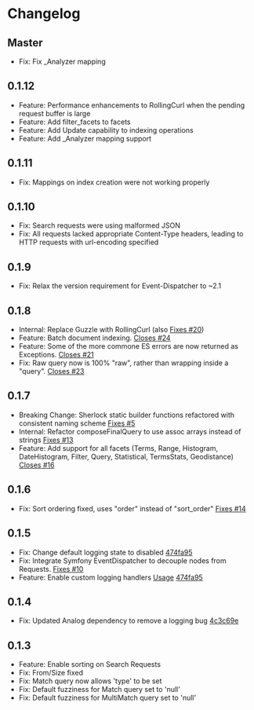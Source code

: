 Changelog
========

Master
------
 - Fix: Fix _Analyzer mapping
 
0.1.12
------
 - Feature: Performance enhancements to RollingCurl when the pending request buffer is large
 - Feature: Add filter_facets to facets
 - Feature: Add Update capability to indexing operations
 - Feature: Add _Analyzer mapping support

0.1.11
------
 - Fix: Mappings on index creation were not working properly

0.1.10
------
 - Fix: Search requests were using malformed JSON
 - Fix: All requests lacked appropriate Content-Type headers, leading to HTTP requests with url-encoding specified

0.1.9
-----
 - Fix: Relax the version requirement for Event-Dispatcher to ~2.1

0.1.8
-----
 - Internal: Replace Guzzle with RollingCurl (also [Fixes #20](https://github.com/polyfractal/sherlock/issues/20))
 - Feature: Batch document indexing. [Closes #24](https://github.com/polyfractal/sherlock/issues/24)
 - Feature: Some of the more commone ES errors are now returned as Exceptions. [Closes #21](https://github.com/polyfractal/sherlock/issues/21)
 - Fix: Raw query now is 100% "raw", rather than wrapping inside a "query". [Closes #23](https://github.com/polyfractal/sherlock/pull/23)

0.1.7
-----
 - Breaking Change: Sherlock static builder functions refactored with consistent naming scheme [Fixes #5](https://github.com/polyfractal/sherlock/issues/5)
 - Internal: Refactor composeFinalQuery to use assoc arrays instead of strings [Fixes #13](https://github.com/polyfractal/sherlock/issues/13)
 - Feature: Add support for all facets (Terms, Range, Histogram, DateHistogram, Filter, Query, Statistical, TermsStats, Geodistance) [Closes #16](https://github.com/polyfractal/sherlock/issues/16)

0.1.6
-----
 - Fix: Sort ordering fixed, uses "order" instead of "sort_order" [Fixes #14](https://github.com/polyfractal/sherlock/pull/14)
 
0.1.5
-----
 - Fix: Change default logging state to disabled [474fa95](https://github.com/polyfractal/sherlock/commit/474fa957c61b550fa043315757a4e279179dc0d8)
 - Fix: Integrate Symfony EventDispatcher to decouple nodes from Requests. [Fixes #10](https://github.com/polyfractal/sherlock/issues/10)
 - Feature: Enable custom logging handlers [Usage](https://github.com/polyfractal/sherlock/issues/12#issuecomment-14682664) [474fa95](https://github.com/polyfractal/sherlock/commit/474fa957c61b550fa043315757a4e279179dc0d8)

0.1.4
-----
 - Fix: Updated Analog dependency to remove a logging bug [4c3c69e](https://github.com/polyfractal/sherlock/commit/4c3c69e59365784e70c2ec8d0d83bc8d5a060fda)

0.1.3
------
 - Feature: Enable sorting on Search Requests
 - Fix: From/Size fixed
 - Fix: Match query now allows 'type' to be set
 - Fix: Default fuzziness for Match query set to 'null'
 - Fix: Default fuzziness for MultiMatch query set to 'null'



